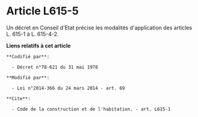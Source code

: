 # Article L615-5

Un décret en Conseil d'Etat précise les modalités d'application des articles L. 615-1 à L. 615-4-2.

**Liens relatifs à cet article**

	**Codifié par**:

	  - Décret n°78-621 du 31 mai 1978

	**Modifié par**:

	  - Loi n°2014-366 du 24 mars 2014 - art. 69

	**Cite**:

	  - Code de la construction et de l'habitation. - art. L615-1
